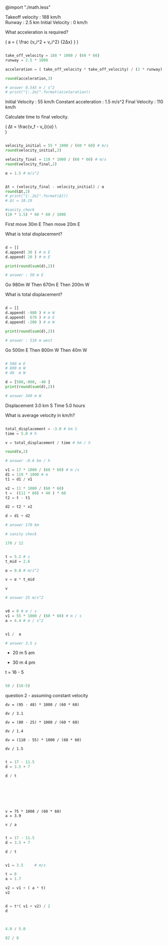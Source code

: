 
@import "./math.less"


Takeoff velocity : 188 km/h  
Runway : 2.5 km
Initial Velocity : 0 km/h

What acceleration is required?


\(
a = {
  \frac
  {v_i^2 +  v_i^2}
  {2Δx}
} 
\)



```python

take_off_velocity = 188 * 1000 / (60 * 60)
runway = 2.5 * 1000

acceleration = ( take_off_velocity * take_off_velocity) / (2 * runway)

round(acceleration,3)

# answer 0.545 m / s^2
# print("{:.2e}".format(acceleration))

```


Initial Velocity : 55 km/h 
Constant acceleration : 1.5 m/s^2 
Final Velocity : 110 km/h

Calculate time to final velocity.

\(
Δt = \frac{v_f - v_i}{α}
\\   
\)


```python

velocity_initial = 55 * 1000 / (60 * 60) # m/s
round(velocity_initial,2)

velocity_final = 110 * 1000 / (60 * 60) # m/s
round(velocity_final,2)

α = 1.5 # m/s^2 


Δt = (velocity_final - velocity_initial) / α
round(Δt,2)
# print("{:.2e}".format(Δt))
# Δt = 10.19

#sanity_check 
(10 * 1.5) * 60 * 60 / 1000


```


First move 30m E
Then move 20m E

What is total displacement?


```python

d = []
d.append( 30 ) # m E
d.append( 20 ) # m E

print(round(sum(d),2))

# answer : 50 m E

```

Go   980m W
Then 670m E
Then 200m W

What is total displacement?



```python

d = []
d.append( -980 ) # m W
d.append(  670 ) # m E
d.append( -200 ) # m W

print(round(sum(d),2))

# answer : 510 m west

```



Go   500m E
Then 800m W
Then 40m W

```python

# 500 m E
# 800 m W
# 40  m W

d = [500,-800, -40 ]
print(round(sum(d),2))

# answer 340 m W

```

Displacement 3.0 km S
Time 5.0 hours

What is average velocity in km/h?


```python

total_displacement = -3.0 # km S
time = 5.0 # h

v = total_displacement / time # km / h

round(v,2)

# answer -0.6 km / h

```

```python
v1 = 17 * 1000 / (60 * 60) # m /s
d1 = 119 * 1000 # m
t1 = d1 / v1

v2 = 11 * 1000 / (60 * 60)
t =  ((11 * 60) + 40 ) * 60
t2 = t - t1

d2 = t2 * v2

d = d1 + d2

# answer 170 km

# sanity check

170 / 12  

```



```python

t = 5.2 # s
t_mid = 2.6

α = 9.8 # m/s^2

v = α * t_mid

v

# answer 25 m/s^2

```

```python

v0 = 0 # m / s
v1 = 55 * 1000 / (60 * 60) # m / s
a = 4.4 # m / s^2


v1 /  a

# answer 3.5 s

```



- 20 m 5 am
+ 30 m 4 pm


t = 16 - 5

```python

50 / (16-5)
```


question 2 - assuming constant velocity




```
dv = (95 - 48) * 1000 / (60 * 60)

dv / 3.1

```



```
dv = (80 - 25) * 1000 / (60 * 60)

dv / 1.4

```


```
dv = (110 - 55) * 1000 / (60 * 60)

dv / 1.5

```

```python

t = 17 - 11.5 
d = 3.5 + 7

d / t








```



```
v = 75 * 1000 / (60 * 60)
a = 3.9

v / a

```

```python

t = 17 - 11.5 
d = 3.5 + 7

d / t

```



```python

v1 = 3.5     # m/s

t = 8
a = 1.7

v2 = v1 + ( a * t)
v2


d = t*( v1 + v2) / 2
d



4.0 / 5.0

82 / 8

```